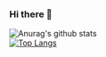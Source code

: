 ### Hi there 👋

![Anurag's github stats](https://github-readme-stats.vercel.app/api?username=moh682&count_private=true&show_icons=true)
</br>
[![Top Langs](https://github-readme-stats.vercel.app/api/top-langs/?username=moh682&layout=compact)](https://github.com/anuraghazra/github-readme-stats&count_private=true&show_icons=true)
<!--
**moh682/moh682** is a ✨ _special_ ✨ repository because its `README.md` (this file) appears on your GitHub profile.

Here are some ideas to get you started:

- 🔭 I’m currently working on ...
- 🌱 I’m currently learning ...
- 👯 I’m looking to collaborate on ...
- 🤔 I’m looking for help with ...
- 💬 Ask me about ...
- 📫 How to reach me: ...
- 😄 Pronouns: ...
- ⚡ Fun fact: ...
-->
